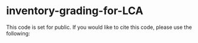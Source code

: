 # inventory-grading-for-LCA
This code is set for public. If you would like to cite this code, please use the following:

